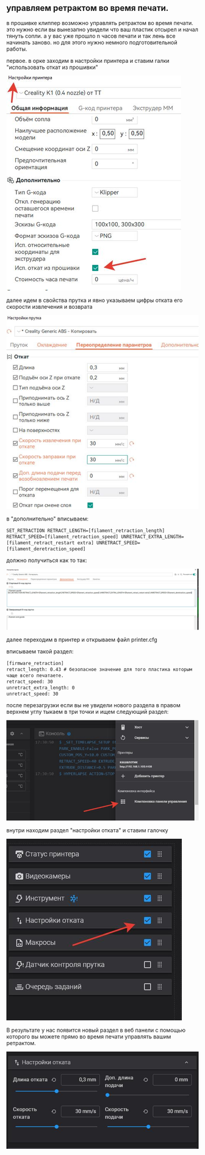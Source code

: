 <h2> управляем ретрактом во время печати.</h2>

в прошивке клиппер возможно управлять ретрактом во время печати. это нужно если вы вынезапно увидели что ваш пластик отсырел и начал тянуть сопли.  а у вас уже прошло n часов печати и так лень все начинать заново. но для этого нужно немного подготовительной работы. 

первое. в орке заходим в настройки принтера и ставим галки "использовать откат из прошивки" 

![](orca1.jpg)

далее идем в свойства прутка и явно указываем цифры отката его скорости извлечения и возврата

![](orca2.jpg)

в "дополнительно" вписываем:

```
SET_RETRACTION RETRACT_LENGTH=[filament_retraction_length] RETRACT_SPEED=[filament_retraction_speed] UNRETRACT_EXTRA_LENGTH=[filament_retract_restart extra] UNRETRACT_SPEED=[filament_deretraction_speed]
```
должно получиться как то так:

![](orca3.jpg)

далее переходим в принтер и открываем файл printer.cfg

вписываем такой раздел:

```
[firmware_retraction]
retract_length: 0.43 # безопасное значение для того пластика которым чаще всего печатаете.
retract_speed: 30
unretract_extra_length: 0
unretract_speed: 30

```
после перезагрузки если вы не увидели нового раздела в правом верхнем углу тыкаем в три точки и ищем следующий раздел:

![](fluid1.jpg)

внутри находим раздел "настройки отката" и ставим галочку

![](fluid2.jpg)

В результате у нас появится новый раздел в веб панели с помощью которого вы можете прямо во время печати управлять вашим ретрактом. 

![](fluid3.jpg)
